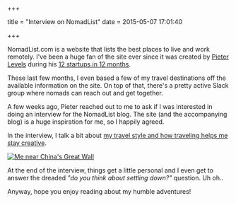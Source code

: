 +++

title = "Interview on NomadList"
date = 2015-05-07 17:01:40

+++

NomadList.com is a website that lists the best places to live and work remotely. I've been a huge fan of the site ever since it was created by [Pieter Levels](https://levels.io/) during his [12 startups in 12 months](https://levels.io/12-startups-12-months/).

These last few months, I even based a few of my travel destinations off the available information on the site. On top of that, there's a pretty active Slack group where nomads can reach out and get together.

A few weeks ago, Pieter reached out to me to ask if I was interested in doing an interview for the NomadList blog. The site (and the accompanying blog) is a huge inspiration for me, so I happily agreed.

In the interview, I talk a bit about [my travel style and how traveling helps me stay creative](https://nomadlist.com/stories/slow-travel).

[![Me near China's Great Wall](https://res.cloudinary.com/dannyvankooten/image/upload/v1431017952/CDHt_qSW0AEYEn0_mdpgqb.jpg)](https://nomadlist.com/stories/slow-travel)

At the end of the interview, things get a little personal and I even get to answer the dreaded _"do you think about settling down?"_ question. Uh oh..

Anyway, hope you enjoy reading about my humble adventures!



